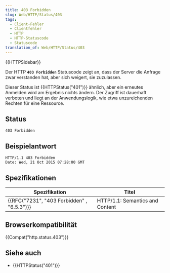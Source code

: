```yaml
---
title: 403 Forbidden
slug: Web/HTTP/Status/403
tags:
  - Client-Fehler
  - Clientfehler
  - HTTP
  - HTTP-Statuscode
  - Statuscode
translation_of: Web/HTTP/Status/403
---
```

{{HTTPSidebar}}

Der HTTP **`403 Forbidden`** Statuscode zeigt an, dass der Server die Anfrage zwar verstanden hat, aber sich weigert, sie zuzulassen.

Dieser Status ist {{HTTPStatus("401")}} ähnlich, aber ein erneutes Anmelden wird am Ergebnis nichts ändern. Der Zugriff ist dauerhaft verboten und liegt an der Anwendungslogik, wie etwa unzureichenden Rechten für eine Ressource.

## Status

    403 Forbidden

## Beispielantwort

    HTTP/1.1 403 Forbidden
    Date: Wed, 21 Oct 2015 07:28:00 GMT

## Spezifikationen

| Spezifikation                                            | Titel                           |
| -------------------------------------------------------- | ------------------------------- |
| {{RFC("7231", "403 Forbidden" , "6.5.3")}} | HTTP/1.1: Semantics and Content |

## Browserkompatibilität

{{Compat("http.status.403")}}

## Siehe auch

- {{HTTPStatus("401")}}
